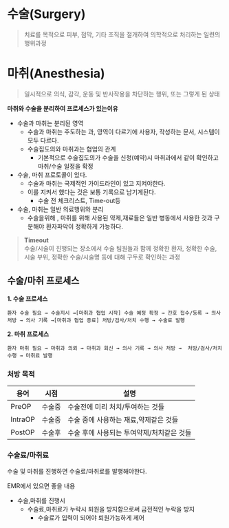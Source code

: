 # 수술(Surgery) 
>치료를 목적으로 피부, 점막, 기타 조직을 절개하여 의학적으로 처리하는 일련의 행위과정


# 마취(Anesthesia)
> 일시적으로 의식, 감각, 운동 및 반사작용을 차단하는 행위, 또는 그렇게 된 상태

**마취와 수술을 분리하여 프로세스가 있는이유**
- 수술과 마취는 분리된 영역
  - 수술과 마취는 주도하는 과, 영역이 다르기에 사용자, 작성하는 문서, 시스템이 모두 다르다.
  - 수술집도의와 마취과는 협업의 관계
    - 기본적으로 수술집도의가 수술을 신청(예약)시 마취과에서 같이 확인하고 마취/수술 일정을 확정
- 수술, 마취 프로토콜이 있다.
    - 수술과 마취는 국제적인 가이드라인이 있고 지켜야한다.
    - 이를 지켜서 했다는 것은 보통 기록으로 남기게된다.
      - 수술 전 체크리스트, Time-out등
- 수술, 마취는 일반 의료행위와 분리
  - 수술을위해 , 마취를 위해 사용된 약제,재료들은 일반 병동에서 사용한 것과 구분해야 환자파악이 정확하게 가능하다.

>**Timeout**<br> 수술/시술이 진행되는 장소에서 수술 팀원들과 함께 정확한 환자, 정확한 수술, 시술 부위, 정확한 수술/시술명 등에 대해 구두로 확인하는 과정

## 수술/마취 프로세스
**1. 수술 프로세스**
```
환자 수술 필요 → 수술지시 →[마취과 협업 시작] 수술 예정 확정 → 간호 접수/등록 → 의사 처방 → 의사 기록 →[마취과 협업 종료] 처방/검사/처치 수행 → 수술료 발행 
```


**2. 마취 프로세스**
```
환자 마취 필요 → 마취과 의뢰 → 마취과 회신 → 의사 기록 → 의사 처방 →  처방/검사/처치 수행 → 마취료 발행 
```

### 처방 목적
|용어|시점 | 설명|
|---|---|---|
|PreOP| 수술중| 수술전에 미리 처치/투여하는 것들|
|IntraOP |수술중 |수술 중에 사용하는 재료,약제같은 것들| 
|PostOP | 수술후| 수술 후에 사용되는 투여약제/처치같은 것들|
 
### 수술료/마취료
수술 및 마취를 진행하면 수술료/마취료를 발행해야한다.<br>

EMR에서 있으면 좋을 내용
- 수술,마취를 진행시
  - 수술료,마취료가 누락시 퇴원을 방지함으로써 금전적인 누락을 방지
    - 수술료가 입력이 되어야 퇴원가능하게 제어